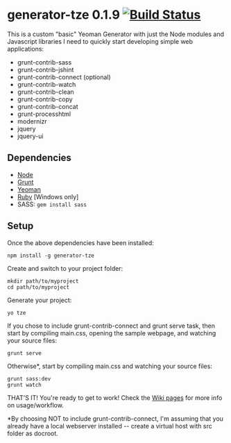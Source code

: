 # generator-tze 0.1.9 [![Build Status](https://secure.travis-ci.org/tlei123/generator-tze.svg?branch=master)](https://travis-ci.org/tlei123/generator-tze)

This is a custom "basic" Yeoman Generator with just the Node modules and Javascript libraries I need to quickly start developing simple web applications:

 * grunt-contrib-sass
 * grunt-contrib-jshint
 * grunt-contrib-connect (optional)
 * grunt-contrib-watch
 * grunt-contrib-clean
 * grunt-contrib-copy
 * grunt-contrib-concat
 * grunt-processhtml
 * modernizr
 * jquery
 * jquery-ui

## Dependencies

 * [Node](http://nodejs.org/)
 * [Grunt](http://gruntjs.com/)
 * [Yeoman](http://yeoman.io)
 * [Ruby](http://rubyinstaller.org/) [Windows only]
 * SASS: ```gem install sass```

## Setup

Once the above dependencies have been installed:
```
npm install -g generator-tze
```
Create and switch to your project folder:
```
mkdir path/to/myproject
cd path/to/myproject
```
Generate your project:
```
yo tze
```
If you chose to include grunt-contrib-connect and grunt serve task, then start by compiling main.css, opening the sample webpage, and watching your source files:
```
grunt serve
```
Otherwise*, start by compiling main.css and watching your source files:
```
grunt sass:dev
grunt watch
```
THAT'S IT!  You're ready to get to work!  Check the [Wiki pages](https://github.com/tlei123/generator-tze/wiki) for more info on usage/workflow.

*By choosing NOT to include grunt-contrib-connect, I'm assuming that you already have a local webserver installed -- create a virtual host with src folder as docroot.